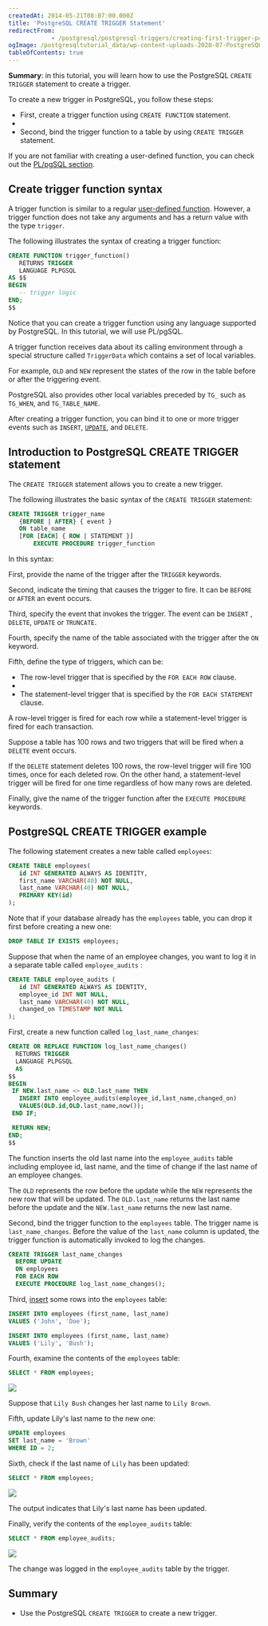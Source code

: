 ```yaml
---
createdAt: 2014-05-21T08:07:00.000Z
title: 'PostgreSQL CREATE TRIGGER Statement'
redirectFrom: 
            - /postgresql/postgresql-triggers/creating-first-trigger-postgresql
ogImage: /postgresqltutorial_data/wp-content-uploads-2020-07-PostgreSQL-Cretae-Trigger-Sample-Table.png
tableOfContents: true
---
```



**Summary**: in this tutorial, you will learn how to use the PostgreSQL `CREATE TRIGGER` statement to create a trigger.

To create a new trigger in PostgreSQL, you follow these steps:

- First, create a trigger function using `CREATE FUNCTION` statement.
-
- Second, bind the trigger function to a table by using `CREATE TRIGGER` statement.

If you are not familiar with creating a user-defined function, you can check out the [PL/pgSQL section](/postgresql/postgresql-stored-procedures).

## Create trigger function syntax

A trigger function is similar to a regular [user-defined function](/postgresql/postgresql-plpgsql/postgresql-create-function). However, a trigger function does not take any arguments and has a return value with the type `trigger`.

The following illustrates the syntax of creating a trigger function:

```sql
CREATE FUNCTION trigger_function()
   RETURNS TRIGGER
   LANGUAGE PLPGSQL
AS $$
BEGIN
   -- trigger logic
END;
$$
```

Notice that you can create a trigger function using any language supported by PostgreSQL. In this tutorial, we will use PL/pgSQL.

A trigger function receives data about its calling environment through a special structure called `TriggerData` which contains a set of local variables.

For example, `OLD` and `NEW` represent the states of the row in the table before or after the triggering event.

PostgreSQL also provides other local variables preceded by `TG_` such as `TG_WHEN`, and `TG_TABLE_NAME`.

After creating a trigger function, you can bind it to one or more trigger events such as `INSERT`, [`UPDATE`](/postgresql/postgresql-update), and `DELETE`.

## Introduction to PostgreSQL CREATE TRIGGER statement

The `CREATE TRIGGER` statement allows you to create a new trigger.

The following illustrates the basic syntax of the `CREATE TRIGGER` statement:

```sql
CREATE TRIGGER trigger_name
   {BEFORE | AFTER} { event }
   ON table_name
   [FOR [EACH] { ROW | STATEMENT }]
       EXECUTE PROCEDURE trigger_function
```

In this syntax:

First, provide the name of the trigger after the `TRIGGER` keywords.

Second, indicate the timing that causes the trigger to fire. It can be `BEFORE` or `AFTER` an event occurs.

Third, specify the event that invokes the trigger. The event can be `INSERT` , `DELETE`, `UPDATE` or `TRUNCATE`.

Fourth, specify the name of the table associated with the trigger after the `ON` keyword.

Fifth, define the type of triggers, which can be:

- The row-level trigger that is specified by the `FOR EACH ROW` clause.
-
- The statement-level trigger that is specified by the `FOR EACH STATEMENT` clause.

A row-level trigger is fired for each row while a statement-level trigger is fired for each transaction.

Suppose a table has 100 rows and two triggers that will be fired when a `DELETE` event occurs.

If the `DELETE` statement deletes 100 rows, the row-level trigger will fire 100 times, once for each deleted row. On the other hand, a statement-level trigger will be fired for one time regardless of how many rows are deleted.

Finally, give the name of the trigger function after the `EXECUTE PROCEDURE` keywords.

## PostgreSQL CREATE TRIGGER example

The following statement creates a new table called `employees`:

```sql
CREATE TABLE employees(
   id INT GENERATED ALWAYS AS IDENTITY,
   first_name VARCHAR(40) NOT NULL,
   last_name VARCHAR(40) NOT NULL,
   PRIMARY KEY(id)
);
```

Note that if your database already has the `employees` table, you can drop it first before creating a new one:

```sql
DROP TABLE IF EXISTS employees;
```

Suppose that when the name of an employee changes, you want to log it in a separate table called `employee_audits` :

```sql
CREATE TABLE employee_audits (
   id INT GENERATED ALWAYS AS IDENTITY,
   employee_id INT NOT NULL,
   last_name VARCHAR(40) NOT NULL,
   changed_on TIMESTAMP NOT NULL
);
```

First, create a new function called `log_last_name_changes`:

```sql
CREATE OR REPLACE FUNCTION log_last_name_changes()
  RETURNS TRIGGER
  LANGUAGE PLPGSQL
  AS
$$
BEGIN
 IF NEW.last_name <> OLD.last_name THEN
   INSERT INTO employee_audits(employee_id,last_name,changed_on)
   VALUES(OLD.id,OLD.last_name,now());
 END IF;

 RETURN NEW;
END;
$$
```

The function inserts the old last name into the `employee_audits` table including employee id, last name, and the time of change if the last name of an employee changes.

The `OLD` represents the row before the update while the `NEW` represents the new row that will be updated. The `OLD.last_name` returns the last name before the update and the `NEW.last_name` returns the new last name.

Second, bind the trigger function to the `employees` table. The trigger name is `last_name_changes`. Before the value of the `last_name` column is updated, the trigger function is automatically invoked to log the changes.

```sql
CREATE TRIGGER last_name_changes
  BEFORE UPDATE
  ON employees
  FOR EACH ROW
  EXECUTE PROCEDURE log_last_name_changes();
```

Third, [insert](/postgresql/postgresql-insert) some rows into the `employees` table:

```sql
INSERT INTO employees (first_name, last_name)
VALUES ('John', 'Doe');

INSERT INTO employees (first_name, last_name)
VALUES ('Lily', 'Bush');
```

Fourth, examine the contents of the `employees` table:

```sql
SELECT * FROM employees;
```

![](/postgresqltutorial_data/wp-content-uploads-2020-07-PostgreSQL-Cretae-Trigger-Sample-Table.png)

Suppose that `Lily Bush` changes her last name to `Lily Brown`.

Fifth, update Lily's last name to the new one:

```sql
UPDATE employees
SET last_name = 'Brown'
WHERE ID = 2;
```

Sixth, check if the last name of `Lily` has been updated:

```sql
SELECT * FROM employees;
```

![](/postgresqltutorial_data/wp-content-uploads-2020-07-PostgreSQL-Cretae-Trigger-after-update.png)

The output indicates that Lily's last name has been updated.

Finally, verify the contents of the `employee_audits` table:

```sql
SELECT * FROM employee_audits;
```

![](/postgresqltutorial_data/wp-content-uploads-2020-07-PostgreSQL-Cretae-Trigger-example.png)

The change was logged in the `employee_audits` table by the trigger.

## Summary

- Use the PostgreSQL `CREATE TRIGGER` to create a new trigger.
